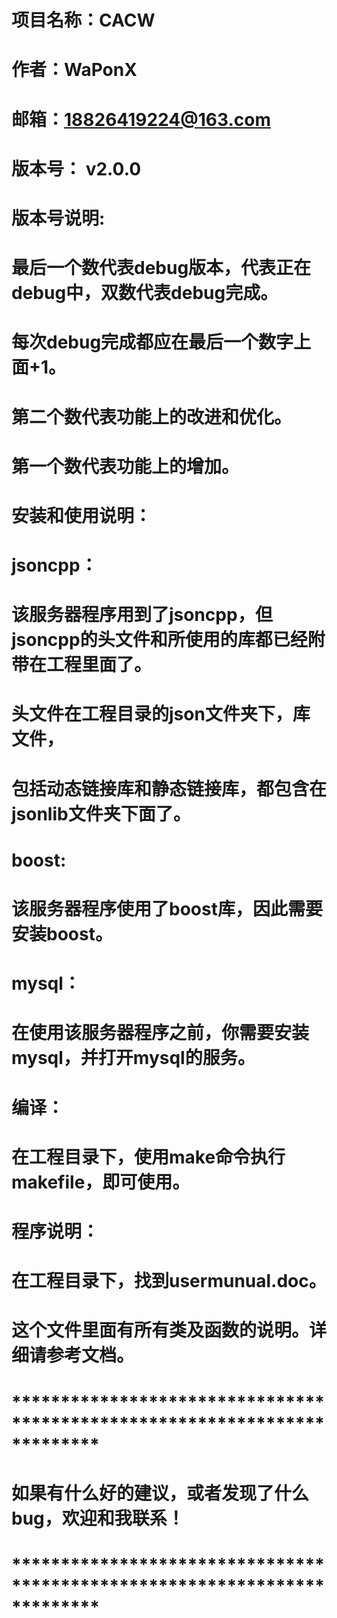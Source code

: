 # 项目名称：CACW
# 作者：WaPonX
# 邮箱：18826419224@163.com
# 版本号： v2.0.0
# 
# 版本号说明:
# 	最后一个数代表debug版本，代表正在debug中，双数代表debug完成。
#	每次debug完成都应在最后一个数字上面+1。
# 	第二个数代表功能上的改进和优化。
# 	第一个数代表功能上的增加。
# 
# 安装和使用说明：
# 	jsoncpp：
# 	该服务器程序用到了jsoncpp，但jsoncpp的头文件和所使用的库都已经附带在工程里面了。
# 	头文件在工程目录的json文件夹下，库文件，
#	包括动态链接库和静态链接库，都包含在jsonlib文件夹下面了。
# 	boost:
#	该服务器程序使用了boost库，因此需要安装boost。
# 	mysql：
# 	在使用该服务器程序之前，你需要安装mysql，并打开mysql的服务。
# 	
# 编译：
# 	在工程目录下，使用make命令执行makefile，即可使用。
# 
# 程序说明：
# 	在工程目录下，找到usermunual.doc。
#   这个文件里面有所有类及函数的说明。详细请参考文档。
# 
# 
# 
# *************************************************************************
# 如果有什么好的建议，或者发现了什么bug，欢迎和我联系！
# *************************************************************************

